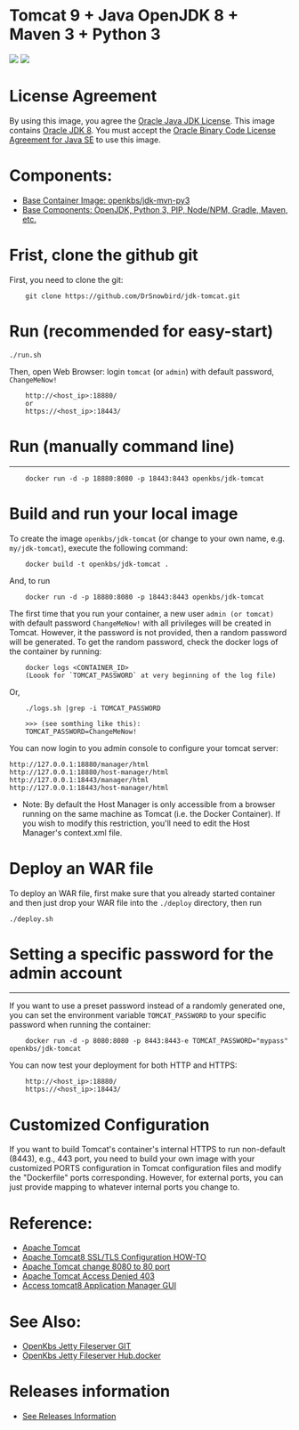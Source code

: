 # Tomcat 9 + Java OpenJDK 8 + Maven 3 + Python 3
[![](https://images.microbadger.com/badges/image/openkbs/jdk-tomcat.svg)](https://microbadger.com/images/openkbs/jdk-tomcat "Get your own image badge on microbadger.com") [![](https://images.microbadger.com/badges/version/openkbs/jdk-tomcat.svg)](https://microbadger.com/images/openkbs/jdk-tomcat "Get your own version badge on microbadger.com")

# License Agreement
By using this image, you agree the [Oracle Java JDK License](http://www.oracle.com/technetwork/java/javase/terms/license/index.html).
This image contains [Oracle JDK 8](http://www.oracle.com/technetwork/java/javase/downloads/index.html). You must accept the [Oracle Binary Code License Agreement for Java SE](http://www.oracle.com/technetwork/java/javase/terms/license/index.html) to use this image.

# Components:
* [Base Container Image: openkbs/jdk-mvn-py3](https://github.com/DrSnowbird/jdk-mvn-py3)
* [Base Components: OpenJDK, Python 3, PIP, Node/NPM, Gradle, Maven, etc.](https://github.com/DrSnowbird/jdk-mvn-py3#components)

# Frist, clone the github git
First, you need to clone the git:

```
    git clone https://github.com/DrSnowbird/jdk-tomcat.git
```

# Run (recommended for easy-start)

```
./run.sh
```
Then, open Web Browser: login `tomcat` (or `admin`) with default password, `ChangeMeNow!`
```
    http://<host_ip>:18880/
    or
    https://<host_ip>:18443/
```

# Run (manually command line)

-------------------------------------------------
```
    docker run -d -p 18880:8080 -p 18443:8443 openkbs/jdk-tomcat
```

# Build and run your local image
To create the image `openkbs/jdk-tomcat` (or change to your own name, e.g. `my/jdk-tomcat`), execute the following command:

```
    docker build -t openkbs/jdk-tomcat .
```
And, to run

```
    docker run -d -p 18880:8080 -p 18443:8443 openkbs/jdk-tomcat
```

The first time that you run your container, a new user `admin (or tomcat)` with default password `ChangeMeNow!` with all privileges will be created in Tomcat.
However, it the password is not provided, then a random password will be generated. To get the random password, check the docker logs of the container by running:

```
    docker logs <CONTAINER_ID>
    (Loook for `TOMCAT_PASSWORD` at very beginning of the log file)
```
Or,
```
    ./logs.sh |grep -i TOMCAT_PASSWORD
    
    >>> (see somthing like this):
    TOMCAT_PASSWORD=ChangeMeNow!
```

You can now login to you admin console to configure your tomcat server:

    http://127.0.0.1:18880/manager/html
    http://127.0.0.1:18880/host-manager/html
    http://127.0.0.1:18443/manager/html
    http://127.0.0.1:18443/host-manager/html

* Note: By default the Host Manager is only accessible from a browser running on the same machine as Tomcat (i.e. the Docker Container). If you wish to modify this restriction, you'll need to edit the Host Manager's context.xml file.
    
# Deploy an WAR file
To deploy an WAR file, first make sure that you already started container and then just drop your WAR file into the `./deploy` directory, then run
```
./deploy.sh
```

# Setting a specific password for the admin account
-------------------------------------------------

If you want to use a preset password instead of a randomly generated one, you can
set the environment variable `TOMCAT_PASSWORD` to your specific password when running the container:
```
    docker run -d -p 8080:8080 -p 8443:8443-e TOMCAT_PASSWORD="mypass" openkbs/jdk-tomcat
```

You can now test your deployment for both HTTP and HTTPS:

```
    http://<host_ip>:18880/
    https://<host_ip>:18443/
```

# Customized Configuration
If you want to build Tomcat's container's internal HTTPS to run non-default (8443), e.g., 443 port, you need to build your own image with your customized PORTS configuration in Tomcat configuration files and modify the "Dockerfile" ports corresponding.
However, for external ports, you can just provide mapping to whatever internal ports you change to.

# Reference: 
* [Apache Tomcat](https://tomcat.apache.org/)
* [Apache Tomcat8 SSL/TLS Configuration HOW-TO](https://tomcat.apache.org/tomcat-9.0-doc/ssl-howto.html)
* [Apache Tomcat change 8080 to 80 port](https://www.baeldung.com/tomcat-change-port)
* [Apache Tomcat Access Denied 403](https://itpeopleblog.wordpress.com/2018/03/19/access-tomcat8-application-manager-gui/)
* [Access tomcat8 Application Manager GUI](https://itpeopleblog.wordpress.com/2018/03/19/access-tomcat8-application-manager-gui/)

# See Also:
* [OpenKbs Jetty Fileserver GIT](https://github.com/DrSnowbird/jetty-fileserver)
* [OpenKbs Jetty Fileserver Hub.docker](https://hub.docker.com/r/openkbs/jetty-fileserver/)

# Releases information
* [See Releases Information](https://github.com/DrSnowbird/jdk-mvn-py3#releases-information)

